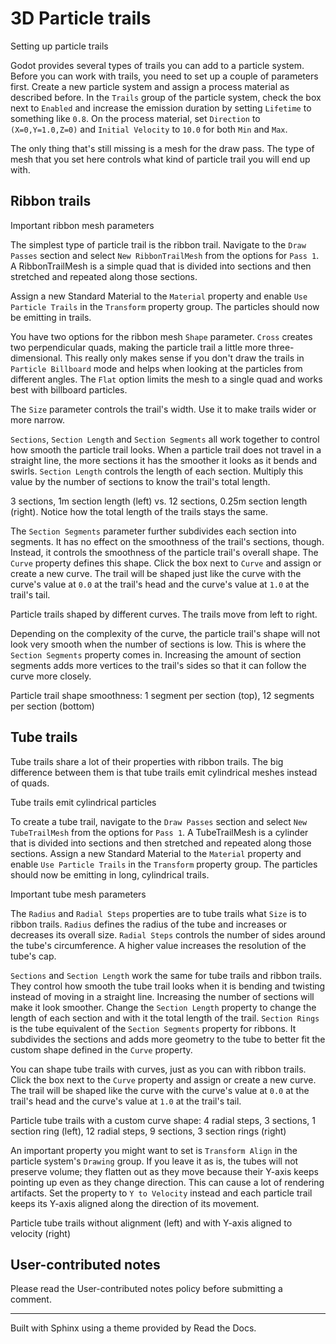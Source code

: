 # 3D Particle trails

Setting up particle trails

Godot provides several types of trails you can add to a particle system.
Before you can work with trails, you need to set up a couple of parameters
first. Create a new particle system and assign a process material as described
before. In the `Trails` group of the particle system, check the box next to
`Enabled` and increase the emission duration by setting `Lifetime` to
something like `0.8`. On the process material, set `Direction` to
`(X=0,Y=1.0,Z=0)` and `Initial Velocity` to `10.0` for both `Min` and `Max`.

The only thing that's still missing is a mesh for the draw pass. The type of
mesh that you set here controls what kind of particle trail you will end up
with.

## Ribbon trails

Important ribbon mesh parameters

The simplest type of particle trail is the ribbon trail. Navigate to the `Draw
Passes` section and select `New RibbonTrailMesh` from the options for `Pass
1`. A RibbonTrailMesh is a simple quad that is divided into sections and then
stretched and repeated along those sections.

Assign a new Standard Material to the `Material` property and enable `Use
Particle Trails` in the `Transform` property group. The particles should now
be emitting in trails.

You have two options for the ribbon mesh `Shape` parameter. `Cross` creates
two perpendicular quads, making the particle trail a little more three-
dimensional. This really only makes sense if you don't draw the trails in
`Particle Billboard` mode and helps when looking at the particles from
different angles. The `Flat` option limits the mesh to a single quad and works
best with billboard particles.

The `Size` parameter controls the trail's width. Use it to make trails wider
or more narrow.

`Sections`, `Section Length` and `Section Segments` all work together to
control how smooth the particle trail looks. When a particle trail does not
travel in a straight line, the more sections it has the smoother it looks as
it bends and swirls. `Section Length` controls the length of each section.
Multiply this value by the number of sections to know the trail's total
length.

3 sections, 1m section length (left) vs. 12 sections, 0.25m section length
(right). Notice how the total length of the trails stays the same.

The `Section Segments` parameter further subdivides each section into
segments. It has no effect on the smoothness of the trail's sections, though.
Instead, it controls the smoothness of the particle trail's overall shape. The
`Curve` property defines this shape. Click the box next to `Curve` and assign
or create a new curve. The trail will be shaped just like the curve with the
curve's value at `0.0` at the trail's head and the curve's value at `1.0` at
the trail's tail.

Particle trails shaped by different curves. The trails move from left to
right.

Depending on the complexity of the curve, the particle trail's shape will not
look very smooth when the number of sections is low. This is where the
`Section Segments` property comes in. Increasing the amount of section
segments adds more vertices to the trail's sides so that it can follow the
curve more closely.

Particle trail shape smoothness: 1 segment per section (top), 12 segments per
section (bottom)

## Tube trails

Tube trails share a lot of their properties with ribbon trails. The big
difference between them is that tube trails emit cylindrical meshes instead of
quads.

Tube trails emit cylindrical particles

To create a tube trail, navigate to the `Draw Passes` section and select `New
TubeTrailMesh` from the options for `Pass 1`. A TubeTrailMesh is a cylinder
that is divided into sections and then stretched and repeated along those
sections. Assign a new Standard Material to the `Material` property and enable
`Use Particle Trails` in the `Transform` property group. The particles should
now be emitting in long, cylindrical trails.

Important tube mesh parameters

The `Radius` and `Radial Steps` properties are to tube trails what `Size` is
to ribbon trails. `Radius` defines the radius of the tube and increases or
decreases its overall size. `Radial Steps` controls the number of sides around
the tube's circumference. A higher value increases the resolution of the
tube's cap.

`Sections` and `Section Length` work the same for tube trails and ribbon
trails. They control how smooth the tube trail looks when it is bending and
twisting instead of moving in a straight line. Increasing the number of
sections will make it look smoother. Change the `Section Length` property to
change the length of each section and with it the total length of the trail.
`Section Rings` is the tube equivalent of the `Section Segments` property for
ribbons. It subdivides the sections and adds more geometry to the tube to
better fit the custom shape defined in the `Curve` property.

You can shape tube trails with curves, just as you can with ribbon trails.
Click the box next to the `Curve` property and assign or create a new curve.
The trail will be shaped like the curve with the curve's value at `0.0` at the
trail's head and the curve's value at `1.0` at the trail's tail.

Particle tube trails with a custom curve shape: 4 radial steps, 3 sections, 1
section ring (left), 12 radial steps, 9 sections, 3 section rings (right)

An important property you might want to set is `Transform Align` in the
particle system's `Drawing` group. If you leave it as is, the tubes will not
preserve volume; they flatten out as they move because their Y-axis keeps
pointing up even as they change direction. This can cause a lot of rendering
artifacts. Set the property to `Y to Velocity` instead and each particle trail
keeps its Y-axis aligned along the direction of its movement.

Particle tube trails without alignment (left) and with Y-axis aligned to
velocity (right)

## User-contributed notes

Please read the User-contributed notes policy before submitting a comment.

* * *

Built with Sphinx using a theme provided by Read the Docs.

